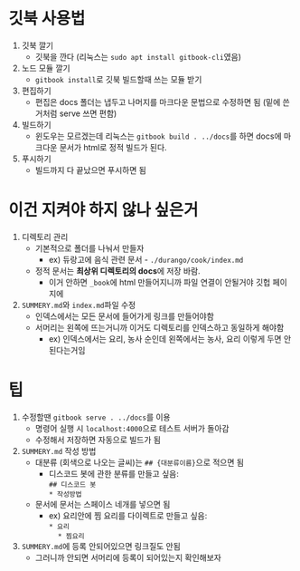 # 깃북 사용법
1. 깃북 깔기
    - 깃북을 깐다 (리눅스는 `sudo apt install gitbook-cli`였음)
2. 노드 모듈 깔기
    - `gitbook install`로 깃북 빌드할때 쓰는 모듈 받기
3. 편집하기
    - 편집은 docs 폴더는 냅두고 나머지를 마크다운 문법으로 수정하면 됨 (밑에 쓴거처럼 serve 쓰면 편함)
4. 빌드하기
    - 윈도우는 모르겠는데 리눅스는 `gitbook build . ../docs`를 하면 docs에 마크다운 문서가 html로 정적 빌드가 된다.
5. 푸시하기
    - 빌드까지 다 끝났으면 푸시하면 됨

# 이건 지켜야 하지 않나 싶은거
1. 디렉토리 관리
    - 기본적으로 폴더를 나눠서 만들자
        - ex) 듀랑고에 음식 관련 문서 - `./durango/cook/index.md`
    - 정적 문서는 **최상위 디렉토리의 docs**에 저장 바람.
        - 이거 안하면 `_book`에 html 만들어지니까 파일 연결이 안될거야 깃헙 페이지에
2. `SUMMERY.md`와 `index.md`파일 수정
    - 인덱스에서는 모든 문서에 들어가게 링크를 만들어야함
    - 서머리는 왼쪽에 뜨는거니까 이거도 디렉토리를 인덱스하고 동일하게 해야함
        - ex) 인덱스에서는 요리, 농사 순인데 왼쪽에서는 농사, 요리 이렇게 두면 안된다는거임

# 팁
1. 수정할땐 `gitbook serve . ../docs`를 이용
    - 명령어 실행 시 `localhost:4000`으로 테스트 서버가 돌아감
    - 수정해서 저장하면 자동으로 빌드가 됨
2. `SUMMERY.md` 작성 방법
    - 대분류 (회색으로 나오는 글씨)는 `## {대분류이름}`으로 적으면 됨
        - 디스코드 봇에 관한 분류를 만들고 싶음:<br>
        `## 디스코드 봇`<br>
        `* 작성방법`
    - 문서에 문서는 스페이스 네개를 넣으면 됨
        - ex) 요리안에 찜 요리를 다이렉트로 만들고 싶음:<br>
        `* 요리`<br>
        &nbsp;&nbsp;&nbsp;&nbsp;`* 찜요리`
3. `SUMMERY.md`에 등록 안되어있으면 링크질도 안됨
    - 그러니까 안되면 서머리에 등록이 되어있는지 확인해보자